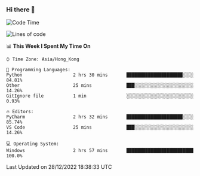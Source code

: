 ### Hi there 👋

<!--
**RoiexLee/RoiexLee** is a ✨ _special_ ✨ repository because its `README.md` (this file) appears on your GitHub profile.

Here are some ideas to get you started:

- 🔭 I’m currently working on ...
- 🌱 I’m currently learning ...
- 👯 I’m looking to collaborate on ...
- 🤔 I’m looking for help with ...
- 💬 Ask me about ...
- 📫 How to reach me: ...
- 😄 Pronouns: ...
- ⚡ Fun fact: ...
-->

<!--START_SECTION:waka-->
![Code Time](http://img.shields.io/badge/Code%20Time-122%20hrs%2052%20mins-blue)

![Lines of code](https://img.shields.io/badge/From%20Hello%20World%20I%27ve%20Written-3%20Thousand%20lines%20of%20code-blue)

📊 **This Week I Spent My Time On** 

```text
⌚︎ Time Zone: Asia/Hong_Kong

💬 Programming Languages: 
Python                   2 hrs 30 mins       █████████████████████░░░░   84.81% 
Other                    25 mins             ███░░░░░░░░░░░░░░░░░░░░░░   14.26% 
GitIgnore file           1 min               ░░░░░░░░░░░░░░░░░░░░░░░░░   0.93%

🔥 Editors: 
PyCharm                  2 hrs 32 mins       █████████████████████░░░░   85.74% 
VS Code                  25 mins             ███░░░░░░░░░░░░░░░░░░░░░░   14.26%

💻 Operating System: 
Windows                  2 hrs 57 mins       █████████████████████████   100.0%

```


 Last Updated on 28/12/2022 18:38:33 UTC
<!--END_SECTION:waka-->
